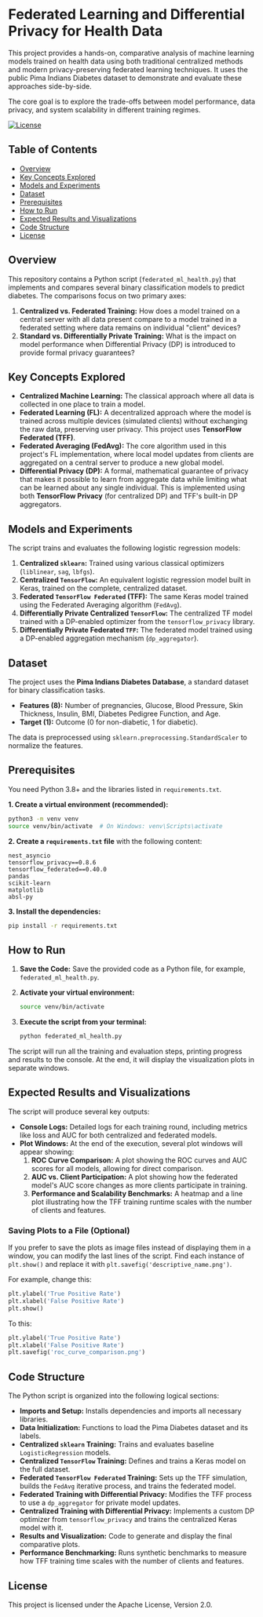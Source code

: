 # Federated Learning and Differential Privacy for Health Data

This project provides a hands-on, comparative analysis of machine learning models trained on health data using both traditional centralized methods and modern privacy-preserving federated learning techniques. It uses the public Pima Indians Diabetes dataset to demonstrate and evaluate these approaches side-by-side.

The core goal is to explore the trade-offs between model performance, data privacy, and system scalability in different training regimes.

[![License](https://img.shields.io/badge/License-Apache_2.0-blue.svg)](https://opensource.org/licenses/Apache-2.0)

## Table of Contents
- [Overview](#overview)
- [Key Concepts Explored](#key-concepts-explored)
- [Models and Experiments](#models-and-experiments)
- [Dataset](#dataset)
- [Prerequisites](#prerequisites)
- [How to Run](#how-to-run)
- [Expected Results and Visualizations](#expected-results-and-visualizations)
- [Code Structure](#code-structure)
- [License](#license)

## Overview

This repository contains a Python script (`federated_ml_health.py`) that implements and compares several binary classification models to predict diabetes. The comparisons focus on two primary axes:
1.  **Centralized vs. Federated Training:** How does a model trained on a central server with all data present compare to a model trained in a federated setting where data remains on individual "client" devices?
2.  **Standard vs. Differentially Private Training:** What is the impact on model performance when Differential Privacy (DP) is introduced to provide formal privacy guarantees?

## Key Concepts Explored

- **Centralized Machine Learning:** The classical approach where all data is collected in one place to train a model.
- **Federated Learning (FL):** A decentralized approach where the model is trained across multiple devices (simulated clients) without exchanging the raw data, preserving user privacy. This project uses **TensorFlow Federated (TFF)**.
- **Federated Averaging (FedAvg):** The core algorithm used in this project's FL implementation, where local model updates from clients are aggregated on a central server to produce a new global model.
- **Differential Privacy (DP):** A formal, mathematical guarantee of privacy that makes it possible to learn from aggregate data while limiting what can be learned about any single individual. This is implemented using both **TensorFlow Privacy** (for centralized DP) and TFF's built-in DP aggregators.

## Models and Experiments

The script trains and evaluates the following logistic regression models:

1.  **Centralized `sklearn`:** Trained using various classical optimizers (`liblinear`, `sag`, `lbfgs`).
2.  **Centralized `TensorFlow`:** An equivalent logistic regression model built in Keras, trained on the complete, centralized dataset.
3.  **Federated `TensorFlow Federated` (TFF):** The same Keras model trained using the Federated Averaging algorithm (`FedAvg`).
4.  **Differentially Private Centralized `TensorFlow`:** The centralized TF model trained with a DP-enabled optimizer from the `tensorflow_privacy` library.
5.  **Differentially Private Federated `TFF`:** The federated model trained using a DP-enabled aggregation mechanism (`dp_aggregator`).

## Dataset

The project uses the **Pima Indians Diabetes Database**, a standard dataset for binary classification tasks.
- **Features (8):** Number of pregnancies, Glucose, Blood Pressure, Skin Thickness, Insulin, BMI, Diabetes Pedigree Function, and Age.
- **Target (1):** Outcome (0 for non-diabetic, 1 for diabetic).

The data is preprocessed using `sklearn.preprocessing.StandardScaler` to normalize the features.

## Prerequisites

You need Python 3.8+ and the libraries listed in `requirements.txt`.

**1. Create a virtual environment (recommended):**
```bash
python3 -m venv venv
source venv/bin/activate  # On Windows: venv\Scripts\activate
```

**2. Create a `requirements.txt` file** with the following content:
```
nest_asyncio
tensorflow_privacy==0.8.6
tensorflow_federated==0.40.0
pandas
scikit-learn
matplotlib
absl-py
```

**3. Install the dependencies:**
```bash
pip install -r requirements.txt
```

## How to Run

1.  **Save the Code:** Save the provided code as a Python file, for example, `federated_ml_health.py`.

2.  **Activate your virtual environment:**
    ```bash
    source venv/bin/activate
    ```

3.  **Execute the script from your terminal:**
    ```bash
    python federated_ml_health.py
    ```

The script will run all the training and evaluation steps, printing progress and results to the console. At the end, it will display the visualization plots in separate windows.

## Expected Results and Visualizations

The script will produce several key outputs:
- **Console Logs:** Detailed logs for each training round, including metrics like loss and AUC for both centralized and federated models.
- **Plot Windows:** At the end of the execution, several plot windows will appear showing:
    1.  **ROC Curve Comparison:** A plot showing the ROC curves and AUC scores for all models, allowing for direct comparison.
    2.  **AUC vs. Client Participation:** A plot showing how the federated model's AUC score changes as more clients participate in training.
    3.  **Performance and Scalability Benchmarks:** A heatmap and a line plot illustrating how the TFF training runtime scales with the number of clients and features.

### Saving Plots to a File (Optional)

If you prefer to save the plots as image files instead of displaying them in a window, you can modify the last lines of the script. Find each instance of `plt.show()` and replace it with `plt.savefig('descriptive_name.png')`.

For example, change this:
```python
plt.ylabel('True Positive Rate')
plt.xlabel('False Positive Rate')
plt.show()
```
To this:
```python
plt.ylabel('True Positive Rate')
plt.xlabel('False Positive Rate')
plt.savefig('roc_curve_comparison.png')
```

## Code Structure

The Python script is organized into the following logical sections:

- **Imports and Setup:** Installs dependencies and imports all necessary libraries.
- **Data Initialization:** Functions to load the Pima Diabetes dataset and its labels.
- **Centralized `sklearn` Training:** Trains and evaluates baseline `LogisticRegression` models.
- **Centralized `TensorFlow` Training:** Defines and trains a Keras model on the full dataset.
- **Federated `TensorFlow Federated` Training:** Sets up the TFF simulation, builds the `FedAvg` iterative process, and trains the federated model.
- **Federated Training with Differential Privacy:** Modifies the TFF process to use a `dp_aggregator` for private model updates.
- **Centralized Training with Differential Privacy:** Implements a custom DP optimizer from `tensorflow_privacy` and trains the centralized Keras model with it.
- **Results and Visualization:** Code to generate and display the final comparative plots.
- **Performance Benchmarking:** Runs synthetic benchmarks to measure how TFF training time scales with the number of clients and features.

## License

This project is licensed under the Apache License, Version 2.0.
